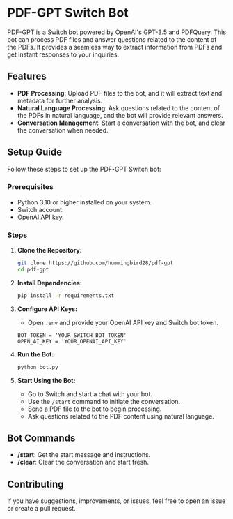 # PDF-GPT Switch Bot

PDF-GPT is a Switch bot powered by OpenAI's GPT-3.5 and PDFQuery. This bot can process PDF files and answer questions related to the content of the PDFs. It provides a seamless way to extract information from PDFs and get instant responses to your inquiries.

## Features

- **PDF Processing**: Upload PDF files to the bot, and it will extract text and metadata for further analysis.
- **Natural Language Processing**: Ask questions related to the content of the PDFs in natural language, and the bot will provide relevant answers.
- **Conversation Management**: Start a conversation with the bot, and clear the conversation when needed.

## Setup Guide

Follow these steps to set up the PDF-GPT Switch bot:

### Prerequisites

- Python 3.10 or higher installed on your system.
- Switch account.
- OpenAI API key.

### Steps

1. **Clone the Repository:**

   ```bash
   git clone https://github.com/hummingbird28/pdf-gpt
   cd pdf-gpt
   ```

2. **Install Dependencies:**

   ```bash
   pip install -r requirements.txt
   ```

3. **Configure API Keys:**

   - Open `.env` and provide your OpenAI API key and Switch bot token.
   ```
   BOT_TOKEN = 'YOUR_SWITCH_BOT_TOKEN'
   OPEN_AI_KEY = 'YOUR_OPENAI_API_KEY'
   ```

4. **Run the Bot:**

   ```bash
   python bot.py
   ```

5. **Start Using the Bot:**

   - Go to Switch and start a chat with your bot.
   - Use the `/start` command to initiate the conversation.
   - Send a PDF file to the bot to begin processing.
   - Ask questions related to the PDF content using natural language.

## Bot Commands

- **/start**: Get the start message and instructions.
- **/clear**: Clear the conversation and start fresh.

## Contributing

If you have suggestions, improvements, or issues, feel free to open an issue or create a pull request.